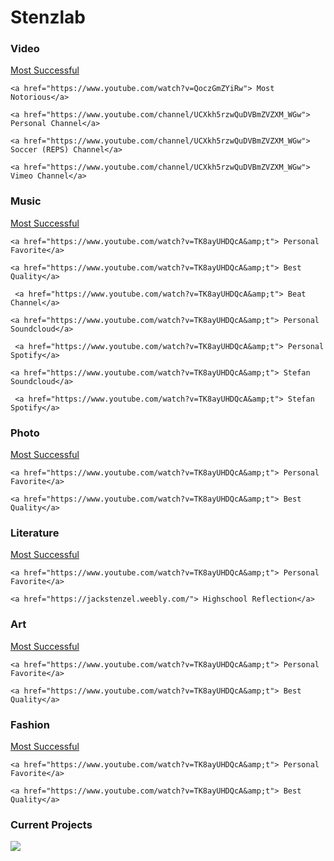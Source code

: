 <html><head><meta http-equiv="Content-Type" content="text/html; charset=windows-1252"><script language="JavaScript">
<!--hide

var password;
var pass1="encinitas";

password=prompt('Please enter the password for this site',' ');

if (password==pass1)
alert('Welcome, click OK to view page.');
else{
window.location="http://google.com";
}

//-->
</script>
    </head><body><h1>Stenzlab</h1>
    









<h3>Video</h3>
    <a href="https://www.youtube.com/watch?v=TK8ayUHDQcA&amp;t"> Most Successful</a>

    <a href="https://www.youtube.com/watch?v=QoczGmZYiRw"> Most Notorious</a>

    <a href="https://www.youtube.com/channel/UCXkh5rzwQuDVBmZVZXM_WGw"> Personal Channel</a>
    
    <a href="https://www.youtube.com/channel/UCXkh5rzwQuDVBmZVZXM_WGw"> Soccer (REPS) Channel</a>
    
    <a href="https://www.youtube.com/channel/UCXkh5rzwQuDVBmZVZXM_WGw"> Vimeo Channel</a>

    
<h3>Music</h3>
     <a href="https://www.youtube.com/watch?v=TK8ayUHDQcA&amp;t"> Most Successful</a>

    <a href="https://www.youtube.com/watch?v=TK8ayUHDQcA&amp;t"> Personal Favorite</a>

    <a href="https://www.youtube.com/watch?v=TK8ayUHDQcA&amp;t"> Best Quality</a>
    
     <a href="https://www.youtube.com/watch?v=TK8ayUHDQcA&amp;t"> Beat Channel</a>
    
    <a href="https://www.youtube.com/watch?v=TK8ayUHDQcA&amp;t"> Personal Soundcloud</a>
    
     <a href="https://www.youtube.com/watch?v=TK8ayUHDQcA&amp;t"> Personal Spotify</a>
    
    <a href="https://www.youtube.com/watch?v=TK8ayUHDQcA&amp;t"> Stefan Soundcloud</a>
    
     <a href="https://www.youtube.com/watch?v=TK8ayUHDQcA&amp;t"> Stefan Spotify</a>
    
<h3>Photo</h3>
         <a href="https://www.youtube.com/watch?v=TK8ayUHDQcA&amp;t"> Most Successful</a>

    <a href="https://www.youtube.com/watch?v=TK8ayUHDQcA&amp;t"> Personal Favorite</a>

    <a href="https://www.youtube.com/watch?v=TK8ayUHDQcA&amp;t"> Best Quality</a>
<h3>Literature</h3>
         <a href="https://www.youtube.com/watch?v=TK8ayUHDQcA&amp;t"> Most Successful</a>

    <a href="https://www.youtube.com/watch?v=TK8ayUHDQcA&amp;t"> Personal Favorite</a>

    <a href="https://jackstenzel.weebly.com/"> Highschool Reflection</a>
<h3>Art</h3>
        <a href="https://www.youtube.com/watch?v=TK8ayUHDQcA&amp;t"> Most Successful</a>

    <a href="https://www.youtube.com/watch?v=TK8ayUHDQcA&amp;t"> Personal Favorite</a>

    <a href="https://www.youtube.com/watch?v=TK8ayUHDQcA&amp;t"> Best Quality</a>
<h3>Fashion</h3>
         <a href="https://www.youtube.com/watch?v=TK8ayUHDQcA&amp;t"> Most Successful</a>

    <a href="https://www.youtube.com/watch?v=TK8ayUHDQcA&amp;t"> Personal Favorite</a>

    <a href="https://www.youtube.com/watch?v=TK8ayUHDQcA&amp;t"> Best Quality</a>
<h3>Current Projects</h3><img src="./Stenz13. pass = encinitas_files/4e63e097b95862ce5d78ae5237d358c5.gif">

</body></html>
